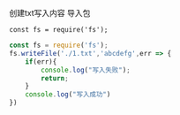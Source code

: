 创建txt写入内容 导入包

```
const fs = require('fs');
```

```js
const fs = require('fs');
fs.writeFile('./1.txt','abcdefg',err => {
    if(err){
        console.log("写入失败");
        return;
    }
    console.log("写入成功")
})
```

